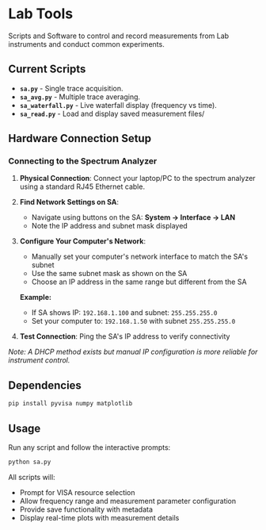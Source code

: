 # Lab Tools

Scripts and Software to control and record measurements from Lab instruments and conduct common experiments.

## Current Scripts

- **`sa.py`** - Single trace acquisition.
- **`sa_avg.py`** - Multiple trace averaging.
- **`sa_waterfall.py`** - Live waterfall display (frequency vs time).
- **`sa_read.py`** - Load and display saved measurement files/

## Hardware Connection Setup

### Connecting to the Spectrum Analyzer

1. **Physical Connection**: Connect your laptop/PC to the spectrum analyzer using a standard RJ45 Ethernet cable.

2. **Find Network Settings on SA**:
   - Navigate using buttons on the SA: **System → Interface → LAN**
   - Note the IP address and subnet mask displayed

3. **Configure Your Computer's Network**:
   - Manually set your computer's network interface to match the SA's subnet
   - Use the same subnet mask as shown on the SA
   - Choose an IP address in the same range but different from the SA
  
   **Example:**
   - If SA shows IP: `192.168.1.100` and subnet: `255.255.255.0`
   - Set your computer to: `192.168.1.50` with subnet `255.255.255.0`

4. **Test Connection**: Ping the SA's IP address to verify connectivity

*Note: A DHCP method exists but manual IP configuration is more reliable for instrument control.*

## Dependencies

```bash
pip install pyvisa numpy matplotlib
```

## Usage

Run any script and follow the interactive prompts:

```bash
python sa.py
```

All scripts will:

- Prompt for VISA resource selection
- Allow frequency range and measurement parameter configuration
- Provide save functionality with metadata
- Display real-time plots with measurement details
